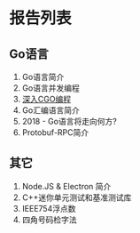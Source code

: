 # 报告列表

## Go语言

1. Go语言简介
1. Go语言并发编程
1. [深入CGO编程](https://github.com/chai2010/gopherchina2018-cgo-talk)
1. Go汇编语言简介
1. 2018 - Go语言将走向何方?
1. Protobuf-RPC简介

## 其它

1. Node.JS & Electron 简介
1. C++迷你单元测试和基准测试库
1. IEEE754浮点数
1. 四角号码检字法
